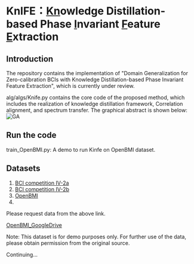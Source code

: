 # KnIFE：<ins>Kn</ins>owledge Distillation-based Phase <ins>I</ins>nvariant <ins>F</ins>eature <ins>E</ins>xtraction

## Introduction

The repository contains the implementation of "Domain Generalization for Zero-calibration BCIs with Knowledge Distillation-based Phase Invariant Feature Extraction", which is currently under review.

alg/algs/Knife.py contains the core code of the proposed method, which includes the realization of knowledge distillation framework, Correlation alignment, and spectrum transfer.
The graphical abstract is shown below:
![GA](https://github.com/ZilinL/KnIFE/assets/10232596/5509b800-2ae4-47cc-ab61-00a4d9d19d94)

## Run the code
train_OpenBMI.py: A demo to run Kinfe on OpenBMI dataset.

## Datasets
1. [BCI competition IV-2a](https://www.bbci.de/competition/iv/#dataset2a)
2. [BCI competition IV-2b](https://www.bbci.de/competition/iv/#dataset2b)
3. [OpenBMI](http://gigadb.org/dataset/view/id/100542)
4. 
Please request data from the above link.

[OpenBMI_GoogleDrive](https://drive.google.com/drive/folders/1BtFluXOPe8Dk2Yee7zICE9gG7NM8lNwW?usp=sharing)

Note: This dataset is for demo purposes only. For further use of the data, please obtain permission from the original source.

Continuing...
